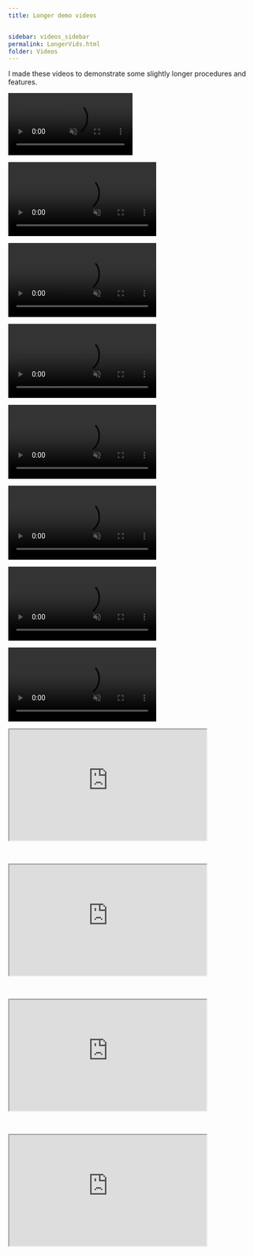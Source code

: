 ```yaml
---
title: Longer demo videos


sidebar: videos_sidebar
permalink: LongerVids.html
folder: Videos
---
```



<html><body>


<p>I made these videos to demonstrate some slightly longer procedures and features.</p>


<video width="50%" preload="auto" muted controls>
    <source src="VisuallyOrganizeSHContent.mp4" type="video/mp4"/>
</video>



<p><video title="" loop="loop" muted="" controls="controls" width="300" height="150">
<source src="PrysmForSurfaceHubUsersAudience.mp4" type="video/mp4" />Your browser does not support the video tag.
</video></p>


<p><video title="" loop="loop" muted="" controls="controls" width="300" height="150">
<source src="PrysmForSurfaceHubITAudience.mp4" type="video/mp4" />Your browser does not support the video tag.
</video></p>


<p><video title="" loop="loop" muted="" controls="controls" width="300" height="150">
<source src="PFDSharingShort.mp4" type="video/mp4" />Your browser does not support the video tag.
</video></p>


<p><video title="" loop="loop" muted="" controls="controls" width="300" height="150">
<source src="PFDGrayedOutSharing.mp4" type="video/mp4" />Your browser does not support the video tag.
</video></p>


<p><video title="" loop="loop" muted="" controls="controls" width="300" height="150">
<source src="PasteSHContent.mp4" type="video/mp4" />Your browser does not support the video tag.
</video></p>


<p><video title="" loop="loop" muted="" controls="controls" width="300" height="150">
<source src="KeepWhiteboardsUHC.mp4" type="video/mp4" />Your browser does not support the video tag.
</video></p>


<p><video title="" loop="loop" muted="" controls="controls" width="300" height="150">
<source src="LocalBrowserDownloadFiles004.mp4" type="video/mp4" />Your browser does not support the video tag.
</video></p>


<p><iframe allowtransparency="true" title="Wistia video player" allowFullscreen="0" scrolling="no" class="wistia_embed" name="wistia_embed" src="https://fast.wistia.net/embed/iframe/oan0sfqkn8" width="400" height="225"></iframe>
</p>
<p>&#160;</p>
<p><iframe allowtransparency="true" title="Wistia video player" allowFullscreen="0" scrolling="no" class="wistia_embed" name="wistia_embed" src="https://fast.wistia.net/embed/iframe/wrbqd6wyrt" width="400" height="225"></iframe>
</p>
<p>&#160;</p>
<p><iframe allowtransparency="true" title="Wistia video player" allowFullscreen="0" scrolling="no" class="wistia_embed" name="wistia_embed" src="https://fast.wistia.net/embed/iframe/327zz4bnub" width="400" height="225"></iframe>
</p>
<p>&#160;</p>
<p><iframe allowtransparency="true" title="Wistia video player" allowFullscreen="0" scrolling="no" class="wistia_embed" name="wistia_embed" src="https://fast.wistia.net/embed/iframe/doitcshtog" width="400" height="225"></iframe>
</p>

</body></html>